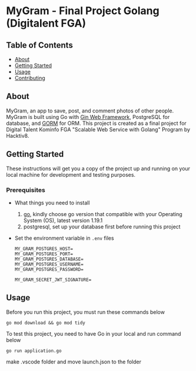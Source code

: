 # MyGram - Final Project Golang (Digitalent FGA)

## Table of Contents

- [About](#about)
- [Getting Started](#getting_started)
- [Usage](#usage)
- [Contributing](../CONTRIBUTING.md)

## About <a name = "about"></a>

MyGram, an app to save, post, and comment photos of other people. MyGram is built using Go with [Gin Web Framework](https://gin-gonic.com/), PostgreSQL for database, and [GORM](https://gorm.io/) for ORM. This project is created as a final project for Digital Talent Kominfo FGA "Scalable Web Service with Golang" Program by Hacktiv8.

## Getting Started <a name = "getting_started"></a>

These instructions will get you a copy of the project up and running on your local machine for development and testing purposes.

### Prerequisites

- What things you need to install

  1. [go](https://go.dev/), kindly choose go version that compatible with your Operating System (OS), latest version 1.19.1
  2. postgresql, set up your database first before running this project

- Set the environment variable in `.env` files

  ```
  MY_GRAM_POSTGRES_HOST=
  MY_GRAM_POSTGRES_PORT=
  MY_GRAM_POSTGRES_DATABASE=
  MY_GRAM_POSTGRES_USERNAME=
  MY_GRAM_POSTGRES_PASSWORD=

  MY_GRAM_SECRET_JWT_SIGNATURE=
  ```

## Usage <a name = "usage"></a>

Before you run this project, you must run these commands below

```golang
go mod download && go mod tidy
```

To test this project, you need to have Go in your local and run command below

```golang
go run application.go
```
make .vscode folder and move launch.json to the folder


